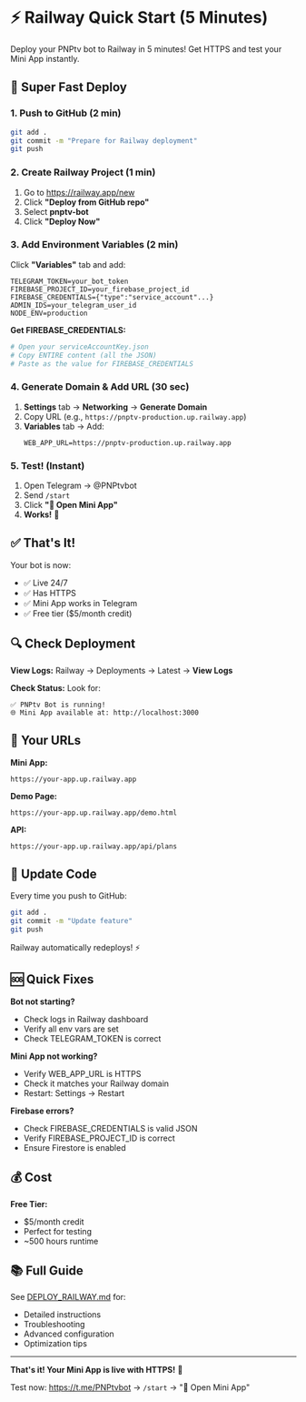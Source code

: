 # ⚡ Railway Quick Start (5 Minutes)

Deploy your PNPtv bot to Railway in 5 minutes! Get HTTPS and test your Mini App instantly.

## 🚀 Super Fast Deploy

### 1. Push to GitHub (2 min)

```bash
git add .
git commit -m "Prepare for Railway deployment"
git push
```

### 2. Create Railway Project (1 min)

1. Go to https://railway.app/new
2. Click **"Deploy from GitHub repo"**
3. Select **pnptv-bot**
4. Click **"Deploy Now"**

### 3. Add Environment Variables (2 min)

Click **"Variables"** tab and add:

```env
TELEGRAM_TOKEN=your_bot_token
FIREBASE_PROJECT_ID=your_firebase_project_id
FIREBASE_CREDENTIALS={"type":"service_account"...}
ADMIN_IDS=your_telegram_user_id
NODE_ENV=production
```

**Get FIREBASE_CREDENTIALS:**
```bash
# Open your serviceAccountKey.json
# Copy ENTIRE content (all the JSON)
# Paste as the value for FIREBASE_CREDENTIALS
```

### 4. Generate Domain & Add URL (30 sec)

1. **Settings** tab → **Networking** → **Generate Domain**
2. Copy URL (e.g., `https://pnptv-production.up.railway.app`)
3. **Variables** tab → Add:
   ```
   WEB_APP_URL=https://pnptv-production.up.railway.app
   ```

### 5. Test! (Instant)

1. Open Telegram → @PNPtvbot
2. Send `/start`
3. Click **"🚀 Open Mini App"**
4. **Works!** 🎉

## ✅ That's It!

Your bot is now:
- ✅ Live 24/7
- ✅ Has HTTPS
- ✅ Mini App works in Telegram
- ✅ Free tier ($5/month credit)

## 🔍 Check Deployment

**View Logs:**
Railway → Deployments → Latest → **View Logs**

**Check Status:**
Look for:
```
✅ PNPtv Bot is running!
🌐 Mini App available at: http://localhost:3000
```

## 🎯 Your URLs

**Mini App:**
```
https://your-app.up.railway.app
```

**Demo Page:**
```
https://your-app.up.railway.app/demo.html
```

**API:**
```
https://your-app.up.railway.app/api/plans
```

## 🔄 Update Code

Every time you push to GitHub:
```bash
git add .
git commit -m "Update feature"
git push
```

Railway automatically redeploys! ⚡

## 🆘 Quick Fixes

**Bot not starting?**
- Check logs in Railway dashboard
- Verify all env vars are set
- Check TELEGRAM_TOKEN is correct

**Mini App not working?**
- Verify WEB_APP_URL is HTTPS
- Check it matches your Railway domain
- Restart: Settings → Restart

**Firebase errors?**
- Check FIREBASE_CREDENTIALS is valid JSON
- Verify FIREBASE_PROJECT_ID is correct
- Ensure Firestore is enabled

## 💰 Cost

**Free Tier:**
- $5/month credit
- Perfect for testing
- ~500 hours runtime

## 📚 Full Guide

See [DEPLOY_RAILWAY.md](DEPLOY_RAILWAY.md) for:
- Detailed instructions
- Troubleshooting
- Advanced configuration
- Optimization tips

---

**That's it! Your Mini App is live with HTTPS!** 🚀

Test now: https://t.me/PNPtvbot → `/start` → "🚀 Open Mini App"
